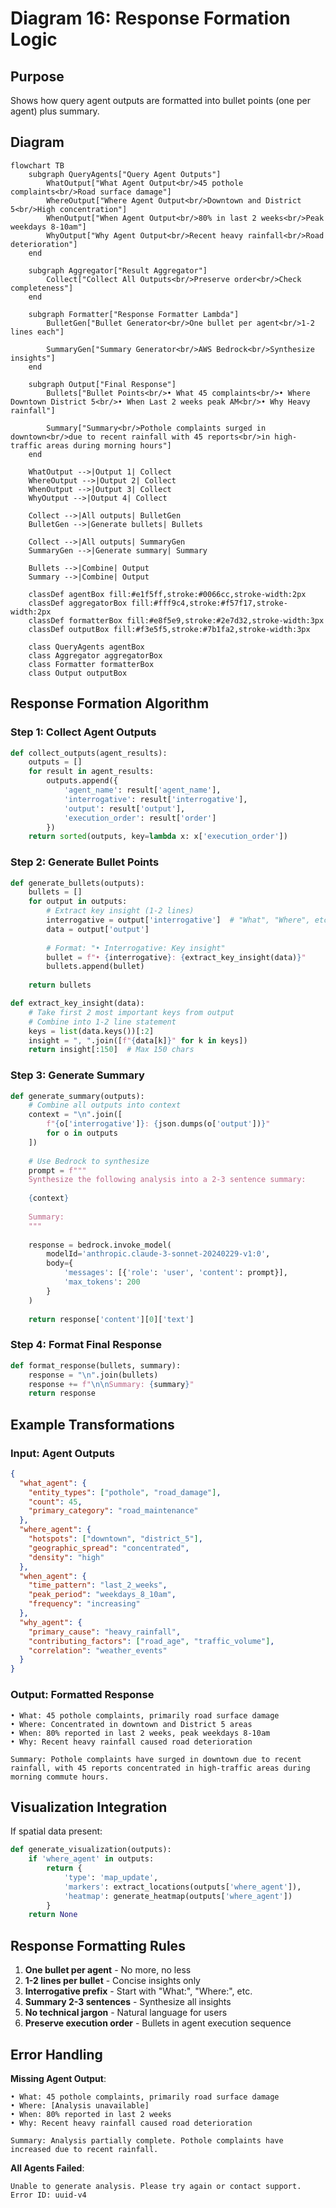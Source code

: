 # Diagram 16: Response Formation Logic

## Purpose
Shows how query agent outputs are formatted into bullet points (one per agent) plus summary.

## Diagram

```mermaid
flowchart TB
    subgraph QueryAgents["Query Agent Outputs"]
        WhatOutput["What Agent Output<br/>45 pothole complaints<br/>Road surface damage"]
        WhereOutput["Where Agent Output<br/>Downtown and District 5<br/>High concentration"]
        WhenOutput["When Agent Output<br/>80% in last 2 weeks<br/>Peak weekdays 8-10am"]
        WhyOutput["Why Agent Output<br/>Recent heavy rainfall<br/>Road deterioration"]
    end
    
    subgraph Aggregator["Result Aggregator"]
        Collect["Collect All Outputs<br/>Preserve order<br/>Check completeness"]
    end
    
    subgraph Formatter["Response Formatter Lambda"]
        BulletGen["Bullet Generator<br/>One bullet per agent<br/>1-2 lines each"]
        
        SummaryGen["Summary Generator<br/>AWS Bedrock<br/>Synthesize insights"]
    end
    
    subgraph Output["Final Response"]
        Bullets["Bullet Points<br/>• What 45 complaints<br/>• Where Downtown District 5<br/>• When Last 2 weeks peak AM<br/>• Why Heavy rainfall"]
        
        Summary["Summary<br/>Pothole complaints surged in downtown<br/>due to recent rainfall with 45 reports<br/>in high-traffic areas during morning hours"]
    end
    
    WhatOutput -->|Output 1| Collect
    WhereOutput -->|Output 2| Collect
    WhenOutput -->|Output 3| Collect
    WhyOutput -->|Output 4| Collect
    
    Collect -->|All outputs| BulletGen
    BulletGen -->|Generate bullets| Bullets
    
    Collect -->|All outputs| SummaryGen
    SummaryGen -->|Generate summary| Summary
    
    Bullets -->|Combine| Output
    Summary -->|Combine| Output

    classDef agentBox fill:#e1f5ff,stroke:#0066cc,stroke-width:2px
    classDef aggregatorBox fill:#fff9c4,stroke:#f57f17,stroke-width:2px
    classDef formatterBox fill:#e8f5e9,stroke:#2e7d32,stroke-width:3px
    classDef outputBox fill:#f3e5f5,stroke:#7b1fa2,stroke-width:3px
    
    class QueryAgents agentBox
    class Aggregator aggregatorBox
    class Formatter formatterBox
    class Output outputBox
```

## Response Formation Algorithm

### Step 1: Collect Agent Outputs

```python
def collect_outputs(agent_results):
    outputs = []
    for result in agent_results:
        outputs.append({
            'agent_name': result['agent_name'],
            'interrogative': result['interrogative'],
            'output': result['output'],
            'execution_order': result['order']
        })
    return sorted(outputs, key=lambda x: x['execution_order'])
```

### Step 2: Generate Bullet Points

```python
def generate_bullets(outputs):
    bullets = []
    for output in outputs:
        # Extract key insight (1-2 lines)
        interrogative = output['interrogative']  # "What", "Where", etc.
        data = output['output']
        
        # Format: "• Interrogative: Key insight"
        bullet = f"• {interrogative}: {extract_key_insight(data)}"
        bullets.append(bullet)
    
    return bullets

def extract_key_insight(data):
    # Take first 2 most important keys from output
    # Combine into 1-2 line statement
    keys = list(data.keys())[:2]
    insight = ", ".join([f"{data[k]}" for k in keys])
    return insight[:150]  # Max 150 chars
```

### Step 3: Generate Summary

```python
def generate_summary(outputs):
    # Combine all outputs into context
    context = "\n".join([
        f"{o['interrogative']}: {json.dumps(o['output'])}"
        for o in outputs
    ])
    
    # Use Bedrock to synthesize
    prompt = f"""
    Synthesize the following analysis into a 2-3 sentence summary:
    
    {context}
    
    Summary:
    """
    
    response = bedrock.invoke_model(
        modelId='anthropic.claude-3-sonnet-20240229-v1:0',
        body={
            'messages': [{'role': 'user', 'content': prompt}],
            'max_tokens': 200
        }
    )
    
    return response['content'][0]['text']
```

### Step 4: Format Final Response

```python
def format_response(bullets, summary):
    response = "\n".join(bullets)
    response += f"\n\nSummary: {summary}"
    return response
```

## Example Transformations

### Input: Agent Outputs

```json
{
  "what_agent": {
    "entity_types": ["pothole", "road_damage"],
    "count": 45,
    "primary_category": "road_maintenance"
  },
  "where_agent": {
    "hotspots": ["downtown", "district_5"],
    "geographic_spread": "concentrated",
    "density": "high"
  },
  "when_agent": {
    "time_pattern": "last_2_weeks",
    "peak_period": "weekdays_8_10am",
    "frequency": "increasing"
  },
  "why_agent": {
    "primary_cause": "heavy_rainfall",
    "contributing_factors": ["road_age", "traffic_volume"],
    "correlation": "weather_events"
  }
}
```

### Output: Formatted Response

```
• What: 45 pothole complaints, primarily road surface damage
• Where: Concentrated in downtown and District 5 areas
• When: 80% reported in last 2 weeks, peak weekdays 8-10am
• Why: Recent heavy rainfall caused road deterioration

Summary: Pothole complaints have surged in downtown due to recent rainfall, with 45 reports concentrated in high-traffic areas during morning commute hours.
```

## Visualization Integration

If spatial data present:
```python
def generate_visualization(outputs):
    if 'where_agent' in outputs:
        return {
            'type': 'map_update',
            'markers': extract_locations(outputs['where_agent']),
            'heatmap': generate_heatmap(outputs['where_agent'])
        }
    return None
```

## Response Formatting Rules

1. **One bullet per agent** - No more, no less
2. **1-2 lines per bullet** - Concise insights only
3. **Interrogative prefix** - Start with "What:", "Where:", etc.
4. **Summary 2-3 sentences** - Synthesize all insights
5. **No technical jargon** - Natural language for users
6. **Preserve execution order** - Bullets in agent execution sequence

## Error Handling

**Missing Agent Output**:
```
• What: 45 pothole complaints, primarily road surface damage
• Where: [Analysis unavailable]
• When: 80% reported in last 2 weeks
• Why: Recent heavy rainfall caused road deterioration

Summary: Analysis partially complete. Pothole complaints have increased due to recent rainfall.
```

**All Agents Failed**:
```
Unable to generate analysis. Please try again or contact support.
Error ID: uuid-v4
```
